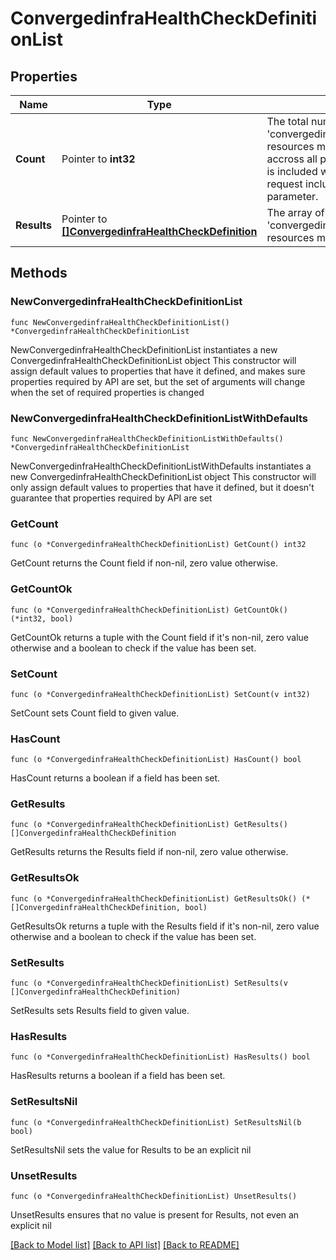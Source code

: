 # ConvergedinfraHealthCheckDefinitionList

## Properties

Name | Type | Description | Notes
------------ | ------------- | ------------- | -------------
**Count** | Pointer to **int32** | The total number of &#39;convergedinfra.HealthCheckDefinition&#39; resources matching the request, accross all pages. The &#39;Count&#39; attribute is included when the HTTP GET request includes the &#39;$inlinecount&#39; parameter. | [optional] 
**Results** | Pointer to [**[]ConvergedinfraHealthCheckDefinition**](ConvergedinfraHealthCheckDefinition.md) | The array of &#39;convergedinfra.HealthCheckDefinition&#39; resources matching the request. | [optional] 

## Methods

### NewConvergedinfraHealthCheckDefinitionList

`func NewConvergedinfraHealthCheckDefinitionList() *ConvergedinfraHealthCheckDefinitionList`

NewConvergedinfraHealthCheckDefinitionList instantiates a new ConvergedinfraHealthCheckDefinitionList object
This constructor will assign default values to properties that have it defined,
and makes sure properties required by API are set, but the set of arguments
will change when the set of required properties is changed

### NewConvergedinfraHealthCheckDefinitionListWithDefaults

`func NewConvergedinfraHealthCheckDefinitionListWithDefaults() *ConvergedinfraHealthCheckDefinitionList`

NewConvergedinfraHealthCheckDefinitionListWithDefaults instantiates a new ConvergedinfraHealthCheckDefinitionList object
This constructor will only assign default values to properties that have it defined,
but it doesn't guarantee that properties required by API are set

### GetCount

`func (o *ConvergedinfraHealthCheckDefinitionList) GetCount() int32`

GetCount returns the Count field if non-nil, zero value otherwise.

### GetCountOk

`func (o *ConvergedinfraHealthCheckDefinitionList) GetCountOk() (*int32, bool)`

GetCountOk returns a tuple with the Count field if it's non-nil, zero value otherwise
and a boolean to check if the value has been set.

### SetCount

`func (o *ConvergedinfraHealthCheckDefinitionList) SetCount(v int32)`

SetCount sets Count field to given value.

### HasCount

`func (o *ConvergedinfraHealthCheckDefinitionList) HasCount() bool`

HasCount returns a boolean if a field has been set.

### GetResults

`func (o *ConvergedinfraHealthCheckDefinitionList) GetResults() []ConvergedinfraHealthCheckDefinition`

GetResults returns the Results field if non-nil, zero value otherwise.

### GetResultsOk

`func (o *ConvergedinfraHealthCheckDefinitionList) GetResultsOk() (*[]ConvergedinfraHealthCheckDefinition, bool)`

GetResultsOk returns a tuple with the Results field if it's non-nil, zero value otherwise
and a boolean to check if the value has been set.

### SetResults

`func (o *ConvergedinfraHealthCheckDefinitionList) SetResults(v []ConvergedinfraHealthCheckDefinition)`

SetResults sets Results field to given value.

### HasResults

`func (o *ConvergedinfraHealthCheckDefinitionList) HasResults() bool`

HasResults returns a boolean if a field has been set.

### SetResultsNil

`func (o *ConvergedinfraHealthCheckDefinitionList) SetResultsNil(b bool)`

 SetResultsNil sets the value for Results to be an explicit nil

### UnsetResults
`func (o *ConvergedinfraHealthCheckDefinitionList) UnsetResults()`

UnsetResults ensures that no value is present for Results, not even an explicit nil

[[Back to Model list]](../README.md#documentation-for-models) [[Back to API list]](../README.md#documentation-for-api-endpoints) [[Back to README]](../README.md)


